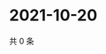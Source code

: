 # 2021-10-20

共 0 条

<!-- BEGIN WEIBO -->
<!-- 最后更新时间 Wed Oct 20 2021 15:14:22 GMT+0800 (China Standard Time) -->

<!-- END WEIBO -->
